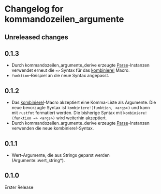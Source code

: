 # Changelog for kommandozeilen_argumente

## Unreleased changes

## 0.1.3

- Durch kommandozeilen_argumente_derive erzeugte [Parse](https://docs.rs/kommandozeilen_argumente/latest/kommandozeilen_argumente/trait.Parse.html)-Instanzen
    verwendet erneut die `=>` Syntax für das [kombiniere!](https://docs.rs/kommandozeilen_argumente/latest/kommandozeilen_argumente/macro.kombiniere.html) Macro.
- `funktion`-Beispiel an die neue Syntax angepasst.

## 0.1.2

- Das [kombiniere!](https://docs.rs/kommandozeilen_argumente/latest/kommandozeilen_argumente/macro.kombiniere.html)-Macro
    akzeptiert eine Komma-Liste als Argumente.
    Die neue bevorzugte Syntax ist `kombiniere!(funktion, <args>)`
    und kann mit `rustfmt` formatiert werden.
    Die bisherige Syntax mit `kombiniere!(funktion => <args>)` wird weiterhin akzeptiert.
- Durch kommandozeilen_argumente_derive erzeugte [Parse](https://docs.rs/kommandozeilen_argumente/latest/kommandozeilen_argumente/trait.Parse.html)-Instanzen
    verwenden die neue kombiniere!-Syntax.

## 0.1.1

- Wert-Argumente, die aus Strings geparst werden (Argumente::wert_string*).

## 0.1.0

Erster Release
